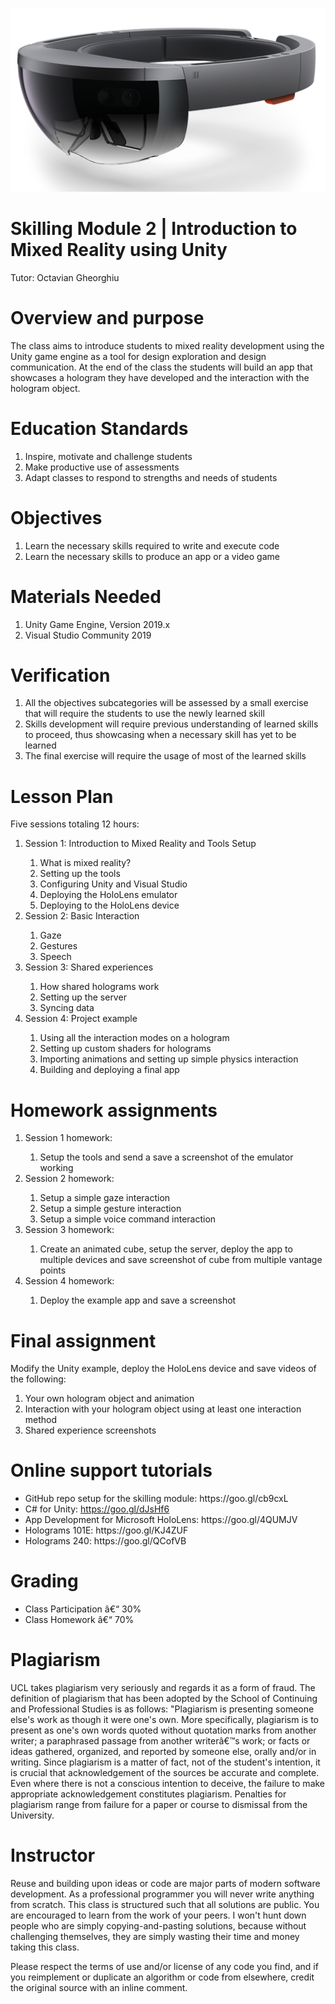 ![Screenshot](hololens.png)
<h1><strong>Skilling Module 2 | Introduction to Mixed Reality using Unity</strong></h1>
<p>Tutor: Octavian Gheorghiu</p>
<h1><strong>Overview and purpose</strong></h1>
<p>The class aims to introduce students to mixed reality development using the Unity game engine as a tool for design exploration and design communication. At the end of the class the students will build an app that showcases a hologram they have developed and the interaction with the hologram object.</p>
<h1><strong>Education Standards</strong></h1>
<ol>
<li>Inspire, motivate and challenge students</li>
<li>Make productive use of assessments</li>
<li>Adapt classes to respond to strengths and needs of students</li>
</ol>
<h1><strong>Objectives</strong></h1>
<ol>
<li>Learn the necessary skills required to write and execute code</li>
<li>Learn the necessary skills to produce an app or a video game</li>
</ol>
<h1><strong>Materials Needed</strong></h1>
<ol>
<li>Unity Game Engine, Version 2019.x</li>
<li>Visual Studio Community 2019</li>
</ol>
<h1><strong>Verification</strong></h1>
<ol>
<li>All the objectives subcategories will be assessed by a small exercise that will require the students to use the newly learned skill</li>
<li>Skills development will require previous understanding of learned skills to proceed, thus showcasing when a necessary skill has yet to be learned</li>
<li>The final exercise will require the usage of most of the learned skills</li>
</ol>
<h1><strong>Lesson Plan</strong></h1>
<p>Five sessions totaling 12 hours:</p>
<ol>
<li>Session 1: Introduction to Mixed Reality and Tools Setup</li>
<ol>
<li>What is mixed reality?</li>
<li>Setting up the tools</li>
<li>Configuring Unity and Visual Studio</li>
<li>Deploying the HoloLens emulator</li>
<li>Deploying to the HoloLens device</li>
</ol>
<li>Session 2: Basic Interaction</li>
<ol>
<li>Gaze</li>
<li>Gestures</li>
<li>Speech</li>
</ol>
<li>Session 3: Shared experiences</li>
<ol>
<li>How shared holograms work</li>
<li>Setting up the server</li>
<li>Syncing data</li>
</ol>
<li>Session 4: Project example</li>
<ol>
<li>Using all the interaction modes on a hologram</li>
<li>Setting up custom shaders for holograms</li>
<li>Importing animations and setting up simple physics interaction</li>
<li>Building and deploying a final app</li>
</ol>
</ol>
<h1><strong>Homework assignments</strong></h1>
<ol>
<li>Session 1 homework:</li>
<ol>
<li>Setup the tools and send a save a screenshot of the emulator working</li>
</ol>
<li>Session 2 homework:</li>
<ol>
<li>Setup a simple gaze interaction</li>
<li>Setup a simple gesture interaction</li>
<li>Setup a simple voice command interaction</li>
</ol>
<li>Session 3 homework:</li>
<ol>
<li>Create an animated cube, setup the server, deploy the app to multiple devices and save screenshot of cube from multiple vantage points</li>
</ol>
<li>Session 4 homework:</li>
<ol>
<li>Deploy the example app and save a screenshot</li>
</ol>
</ol>
<h1><strong>Final assignment</strong></h1>
<p>Modify the Unity example, deploy the HoloLens device and save videos of the following:</p>
<ol>
<li>Your own hologram object and animation</li>
<li>Interaction with your hologram object using at least one interaction method</li>
<li>Shared experience screenshots</li>
</ol>
<h1><strong>Online support tutorials</strong></h1>
<ul>
<li>GitHub repo setup for the skilling module: https://goo.gl/cb9cxL</li>
<li>C# for Unity: <a href="https://goo.gl/dJsHf6">https://goo.gl/dJsHf6</a></li>
<li>App Development for Microsoft HoloLens: https://goo.gl/4QUMJV</li>
<li>Holograms 101E: https://goo.gl/KJ4ZUF</li>
<li>Holograms 240: https://goo.gl/QCofVB</li>
</ul>
<h1><strong>Grading</strong></h1>
<ul>
<li>Class Participation &acirc;&euro;&ldquo; 30%</li>
<li>Class Homework &acirc;&euro;&ldquo; 70%</li>
</ul>
<h1><strong>Plagiarism</strong></h1>
<p>UCL takes plagiarism very seriously and regards it as a form of fraud. The definition of plagiarism that has been adopted by the School of Continuing and Professional Studies is as follows: "Plagiarism is presenting someone else's work as though it were one's own. More specifically, plagiarism is to present as one's own words quoted without quotation marks from another writer; a paraphrased passage from another writer&acirc;&euro;&trade;s work; or facts or ideas gathered, organized, and reported by someone else, orally and/or in writing. Since plagiarism is a matter of fact, not of the student's intention, it is crucial that acknowledgement of the sources be accurate and complete. Even where there is not a conscious intention to deceive, the failure to make appropriate acknowledgement constitutes plagiarism. Penalties for plagiarism range from failure for a paper or course to dismissal from the University.</p>
<h1><strong>Instructor</strong></h1>
<p>Reuse and building upon ideas or code are major parts of modern software development. As a professional programmer you will never write anything from scratch. This class is structured such that all solutions are public. You are encouraged to learn from the work of your peers. I won't hunt down people who are simply copying-and-pasting solutions, because without challenging themselves, they are simply wasting their time and money taking this class.</p>
<p>Please respect the terms of use and/or license of any code you find, and if you reimplement or duplicate an algorithm or code from elsewhere, credit the original source with an inline comment.</p>
